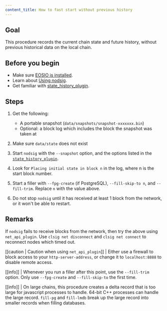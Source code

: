 ```yaml
---
content_title: How to fast start without previous history
---
```


## Goal

This procedure records the current chain state and future history, without previous historical data on the local chain.

## Before you begin

* Make sure [EOSIO is installed](../../../00_install/index.md).
* Learn about [Using nodsig](../../02_usage/index.md).
* Get familiar with [state_history_plugin](../../03_plugins/state_history_plugin/index.md).

## Steps

1. Get the following:
   * A portable snapshot (`data/snapshots/snapshot-xxxxxxx.bin`)
   * Optional: a block log which includes the block the snapshot was taken at

2. Make sure `data/state` does not exist

3. Start `nodsig` with the `--snapshot` option, and the options listed in the [`state_history_plugin`](#index.md).

4. Look for `Placing initial state in block n` in the log, where n is the start block number.

5. Start a filler with `--fpg-create` (if PostgreSQL), `--fill-skip-to n`, and `--fill-trim`. Replace `n` with the value above.

6. Do not stop `nodsig` until it has received at least 1 block from the network, or it won't be able to restart.

## Remarks

If `nodsig` fails to receive blocks from the network, then try the above using `net_api_plugin`. Use `clsig net disconnect` and `clsig net connect` to reconnect nodes which timed out.

[[caution | Caution when using `net_api_plugin`]]
| Either use a firewall to block access to your `http-server-address`, or change it to `localhost:8888` to disable remote access.

[[info]]
| Whenever you run a filler after this point, use the `--fill-trim` option. Only use `--fpg-create` and `--fill-skip-to` the first time.

[[info]]
| On large chains, this procedure creates a delta record that is too large for javascript processes to handle. 64-bit C++ processes can handle the large record. `fill-pg` and `fill-lmdb` break up the large record into smaller records when filling databases.
